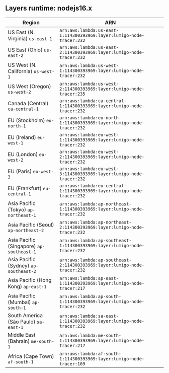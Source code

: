 Layers runtime: nodejs16.x
----
| Region | ARN |
| --- | --- |
|US East (N. Virginia)  `us-east-1`|`arn:aws:lambda:us-east-1:114300393969:layer:lumigo-node-tracer:232`|
|US East (Ohio)  `us-east-2`|`arn:aws:lambda:us-east-2:114300393969:layer:lumigo-node-tracer:232`|
|US West (N. California)  `us-west-1`|`arn:aws:lambda:us-west-1:114300393969:layer:lumigo-node-tracer:232`|
|US West (Oregon)  `us-west-2`|`arn:aws:lambda:us-west-2:114300393969:layer:lumigo-node-tracer:235`|
|Canada (Central)  `ca-central-1`|`arn:aws:lambda:ca-central-1:114300393969:layer:lumigo-node-tracer:232`|
|EU (Stockholm)  `eu-north-1`|`arn:aws:lambda:eu-north-1:114300393969:layer:lumigo-node-tracer:232`|
|EU (Ireland)  `eu-west-1`|`arn:aws:lambda:eu-west-1:114300393969:layer:lumigo-node-tracer:232`|
|EU (London)  `eu-west-2`|`arn:aws:lambda:eu-west-2:114300393969:layer:lumigo-node-tracer:232`|
|EU (Paris)  `eu-west-3`|`arn:aws:lambda:eu-west-3:114300393969:layer:lumigo-node-tracer:232`|
|EU (Frankfurt)  `eu-central-1`|`arn:aws:lambda:eu-central-1:114300393969:layer:lumigo-node-tracer:232`|
|Asia Pacific (Tokyo)  `ap-northeast-1`|`arn:aws:lambda:ap-northeast-1:114300393969:layer:lumigo-node-tracer:232`|
|Asia Pacific (Seoul)  `ap-northeast-2`|`arn:aws:lambda:ap-northeast-2:114300393969:layer:lumigo-node-tracer:232`|
|Asia Pacific (Singapore)  `ap-southeast-1`|`arn:aws:lambda:ap-southeast-1:114300393969:layer:lumigo-node-tracer:232`|
|Asia Pacific (Sydney)  `ap-southeast-2`|`arn:aws:lambda:ap-southeast-2:114300393969:layer:lumigo-node-tracer:232`|
|Asia Pacific (Hong Kong)  `ap-east-1`|`arn:aws:lambda:ap-east-1:114300393969:layer:lumigo-node-tracer:217`|
|Asia Pacific (Mumbai)  `ap-south-1`|`arn:aws:lambda:ap-south-1:114300393969:layer:lumigo-node-tracer:232`|
|South America (São Paulo)  `sa-east-1`|`arn:aws:lambda:sa-east-1:114300393969:layer:lumigo-node-tracer:232`|
|Middle East (Bahrain)  `me-south-1`|`arn:aws:lambda:me-south-1:114300393969:layer:lumigo-node-tracer:217`|
|Africa (Cape Town)  `af-south-1`|`arn:aws:lambda:af-south-1:114300393969:layer:lumigo-node-tracer:109`|
